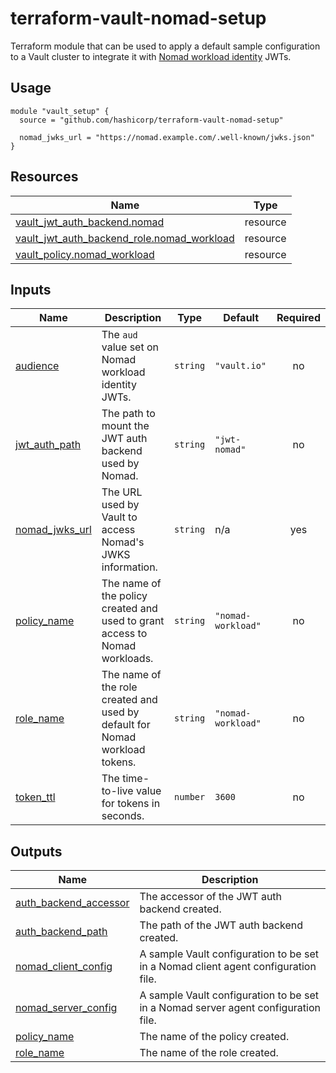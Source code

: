 # terraform-vault-nomad-setup

Terraform module that can be used to apply a default sample configuration to a
Vault cluster to integrate it with [Nomad workload identity][nomad_wid] JWTs.

## Usage

```hcl
module "vault_setup" {
  source = "github.com/hashicorp/terraform-vault-nomad-setup"

  nomad_jwks_url = "https://nomad.example.com/.well-known/jwks.json"
}
```

## Resources

| Name | Type |
|------|------|
| [vault_jwt_auth_backend.nomad](https://registry.terraform.io/providers/hashicorp/vault/latest/docs/resources/jwt_auth_backend) | resource |
| [vault_jwt_auth_backend_role.nomad_workload](https://registry.terraform.io/providers/hashicorp/vault/latest/docs/resources/jwt_auth_backend_role) | resource |
| [vault_policy.nomad_workload](https://registry.terraform.io/providers/hashicorp/vault/latest/docs/resources/policy) | resource |

## Inputs

| Name | Description | Type | Default | Required |
|------|-------------|------|---------|:--------:|
| <a name="input_audience"></a> [audience](#input\_audience) | The `aud` value set on Nomad workload identity JWTs. | `string` | `"vault.io"` | no |
| <a name="input_jwt_auth_path"></a> [jwt\_auth\_path](#input\_jwt\_auth\_path) | The path to mount the JWT auth backend used by Nomad. | `string` | `"jwt-nomad"` | no |
| <a name="input_nomad_jwks_url"></a> [nomad\_jwks\_url](#input\_nomad\_jwks\_url) | The URL used by Vault to access Nomad's JWKS information. | `string` | n/a | yes |
| <a name="input_policy_name"></a> [policy\_name](#input\_policy\_name) | The name of the policy created and used to grant access to Nomad workloads. | `string` | `"nomad-workload"` | no |
| <a name="input_role_name"></a> [role\_name](#input\_role\_name) | The name of the role created and used by default for Nomad workload tokens. | `string` | `"nomad-workload"` | no |
| <a name="input_token_ttl"></a> [token\_ttl](#input\_token\_ttl) | The time-to-live value for tokens in seconds. | `number` | `3600` | no |

## Outputs

| Name | Description |
|------|-------------|
| <a name="output_auth_backend_accessor"></a> [auth\_backend\_accessor](#output\_auth\_backend\_accessor) | The accessor of the JWT auth backend created. |
| <a name="output_auth_backend_path"></a> [auth\_backend\_path](#output\_auth\_backend\_path) | The path of the JWT auth backend created. |
| <a name="output_nomad_client_config"></a> [nomad\_client\_config](#output\_nomad\_client\_config) | A sample Vault configuration to be set in a Nomad client agent configuration file. |
| <a name="output_nomad_server_config"></a> [nomad\_server\_config](#output\_nomad\_server\_config) | A sample Vault configuration to be set in a Nomad server agent configuration file. |
| <a name="output_policy_name"></a> [policy\_name](#output\_policy\_name) | The name of the policy created. |
| <a name="output_role_name"></a> [role\_name](#output\_role\_name) | The name of the role created. |

[nomad_wid]: https://developer.hashicorp.com/nomad/docs/concepts/workload-identity
